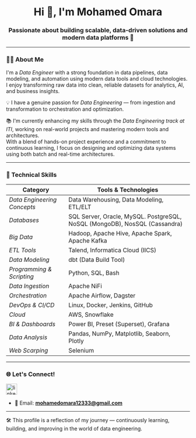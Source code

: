 <h1 align="center">Hi 👋, I'm Mohamed Omara</h1>
<h3 align="center">Passionate about building scalable, data-driven solutions and modern data platforms 🚀</h3>

---

### 👨‍💻 About Me

I'm a *Data Engineer* with a strong foundation in data pipelines, data modeling, and automation using modern data tools and cloud technologies.  
I enjoy transforming raw data into clean, reliable datasets for analytics, AI, and business insights.

💡 I have a genuine passion for *Data Engineering* — from ingestion and transformation to orchestration and optimization.

📚 I'm currently enhancing my skills through the *Data Engineering track at ITI*, working on real-world projects and mastering modern tools and architectures.  
With a blend of hands-on project experience and a commitment to continuous learning, I focus on designing and optimizing data systems using both batch and real-time architectures.

---

### 🧰 Technical Skills

| Category | Tools & Technologies |
|---------|----------------------|
| *Data Engineering Concepts* | Data Warehousing, Data Modeling, ETL/ELT |
| *Databases* | SQL Server, Oracle, MySQL. PostgreSQL, NoSQL (MongoDB), NosSQL (Cassandra)|
| *Big Data* | Hadoop, Apache Hive, Apache Spark, Apache Kafka |
| *ETL Tools* | Talend, Informatica Cloud (IICS) |
| *Data Modeling* | dbt (Data Build Tool) |
| *Programming & Scripting* | Python, SQL, Bash |
| *Data Ingestion* | Apache NiFi |
| *Orchestration* | Apache Airflow, Dagster |
| *DevOps & CI/CD* | Linux, Docker, Jenkins, GitHub |
| *Cloud* | AWS, Snowflake |
| *BI & Dashboards* | Power BI, Preset (Superset), Grafana|
| *Data Analysis* | Pandas, NumPy, Matplotlib, Seaborn, Plotly |
| *Web Scarping* | Selenium
---

### 🌐 Let's Connect!

<p align="left">
  <a href="https://www.linkedin.com/in/mohamed-omara-a93b972b5" target="blank">
    <img align="center" src="https://cdn.jsdelivr.net/npm/simple-icons@v5/icons/linkedin.svg" alt="linkedin" height="30" width="30" />
  </a>
</p>

- 📧 Email: **mohamedomara12333@gmail.com**
---

🛠 This profile is a reflection of my journey — continuously learning, building, and improving in the world of data engineering.
